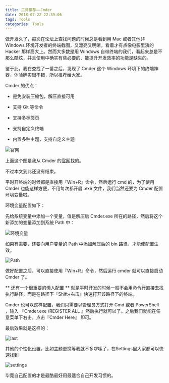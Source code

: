 ```yaml
---
title: 工具推荐——Cmder
date: 2018-07-22 22:39:06
tags: Tools
categories: Tools
---
```


做开发久了，每次在论坛上查找问题的时候总是看到用 Mac 或者其他非 Windows 环境开发者的终端截图，又漂亮又明晰，看着才有点像电影里演的 Hacker 那样高大上。然而大多数是用 Windows 自带终端的我们，看起来总是不那么酷炫，并且使用中确实有些必要的、能提升开发效率的功能是缺失的。

鉴于此，我在查找了一番之后，发现了 Cmder 这个 Windows 环境下的终端神器，体验确实很不错，所以推荐给大家。

Cmder 的优点：

- 是免安装压缩包，解压直接可用

- 支持 Git 等命令

- 支持多标签页

- 支持自定义终端

- 内置多种主题，支持自定义主题

![官网](https://mmbiz.qpic.cn/mmbiz_png/Sv04OO32NsbUNQyUt5q81UUTLSrpTxichecwQvCQaZhjibvbO5ccT1wzx3ndibt91oUXjkica3fnYaQBtPibwpBO0CA/640?tp=webp&wxfrom=5&wx_lazy=1&wx_co=1 "官网")

上面这个图是我从 Cmder 的[官网](http://gallery.echartsjs.com/editor.html?c=xHJaWqD-1Q)找的。

不过本文到此还没有结束。

平时开终端的时候都是直接用『Win+R』命令，然后运行 cmd 的，为了使用 Cmder 也能这样方便，不用每次都开启 .exe 文件，我们当然还要为 Cmder 配置环境变量啦。

环境变量配置如下：

先给系统变量中添加一个变量，值是解压后 Cmder.exe 所在的路径，然后将这个新添加的变量添加到系统 Path 中：

![环境变量](https://mmbiz.qpic.cn/mmbiz_png/Sv04OO32NsaAxh4B1b09eKmx1viaMgYiauosUHcdDyTPVpiae71jeYaezUdibmlzd3Bz3xIkNJjqrGonDnnHdC9jMQ/640?tp=webp&wxfrom=5&wx_lazy=1&wx_co=1 "环境变量")

如果有需要，还要向用户变量的 Path 中添加解压后的 bin 路径，才能使配置生效。

![Path](https://mmbiz.qpic.cn/mmbiz_png/Sv04OO32NsaAxh4B1b09eKmx1viaMgYiau4wicrOglWTNeib1nuxxSGaw4Aezaf2RiaYqMcycrQLfSpDblCocA7YcGA/640?tp=webp&wxfrom=5&wx_lazy=1&wx_co=1 "Path")

做好配置之后，可以直接使用『Win+R』命令，然后运行 cmder 就可以直接启动 Cmder 了。

** 还有一个很重要的懒人配置 ** 就是平时开发的时候一般不会用命令行直接去找执行路径，而是在路径下『Shift+右击』快速打开该路径下的终端。

Cmder 也可以这样配置，我们只需要以管理员方式打开 Cmd 或者 PowerShell ，输入 『Cmder.exe /REGISTER ALL 』然后执行就可以了。之后我们就能在任意菜单下右击，点击『Cmder Here』 即可。

最后效果就是这样的：

![last](https://mmbiz.qpic.cn/mmbiz_png/Sv04OO32NsaAxh4B1b09eKmx1viaMgYiau4wicrOglWTNeib1nuxxSGaw4Aezaf2RiaYqMcycrQLfSpDblCocA7YcGA/640?tp=webp&wxfrom=5&wx_lazy=1&wx_co=1https://mmbiz.qpic.cn/mmbiz_png/Sv04OO32NsaAxh4B1b09eKmx1viaMgYiauhvoFYbMuGt7nKIrQzKib9Dshibge4aJHDP5GwEtYAwqchj9T1ypQ74Bw/640?tp=webp&wxfrom=5&wx_lazy=1&wx_co=1 "last")


其他的个性化设置，比如主题更换等我就不多啰嗦了，在Settings里大家都可以快速找到

![settings](https://mmbiz.qpic.cn/mmbiz_png/Sv04OO32NsaAxh4B1b09eKmx1viaMgYiauibR18p9Zf9wmK7B9uaicKRb89S5XriawBLPS6SMg1Zra7WIYqUmnicXGrQ/640?tp=webp&wxfrom=5&wx_lazy=1&wx_co=1 "settings")


毕竟自己配置的才是最酷最好用最适合自己开发习惯的。

